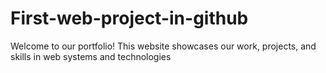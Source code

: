 # First-web-project-in-github
Welcome to our portfolio! This website showcases our work, projects, and skills in web systems and technologies
